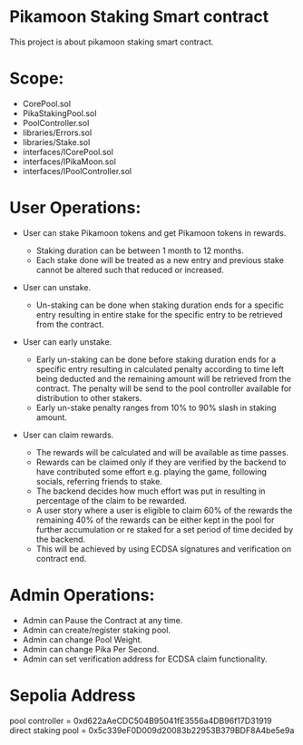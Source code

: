 # Pikamoon Staking Smart contract

This project is about pikamoon staking smart contract. 

# Scope:

- CorePool.sol
- PikaStakingPool.sol
- PoolController.sol
- libraries/Errors.sol
- libraries/Stake.sol
- interfaces/ICorePool.sol
- interfaces/IPikaMoon.sol
- interfaces/IPoolController.sol

# User Operations:

- User can stake Pikamoon tokens and get Pikamoon tokens in rewards.
    * Staking duration can be between 1 month to 12 months.
    * Each stake done will be treated as a new entry and previous stake cannot be altered such that reduced or increased.

- User can unstake. 
    * Un-staking can be done when staking duration ends for a specific entry resulting in entire stake for the specific entry to be retrieved from the contract.

- User can early unstake.
    * Early un-staking can be done before staking duration ends for a specific entry resulting in calculated penalty according to time left being deducted and the remaining amount will be retrieved from the contract. The penalty will be send to the pool controller available for distribution to other stakers.
    * Early un-stake penalty ranges from 10% to 90% slash in staking amount.

- User can claim rewards.
    * The rewards will be calculated and will be available as time passes.
    * Rewards can be claimed only if they are verified by the backend to have contributed some effort e.g. playing the game, following socials, referring friends to stake. 
    * The backend decides how much effort was put in resulting in percentage of the claim to be rewarded.
    * A user story where a user is eligible to claim 60% of the rewards the remaining 40% of the rewards can be either kept in the pool for further accumulation or re staked for a set period of time decided by the backend.
    * This will be achieved by using ECDSA signatures and verification on contract end.

# Admin Operations:

- Admin can Pause the Contract at any time.
- Admin can create/register staking pool.
- Admin can change Pool Weight.
- Admin can change Pika Per Second.
- Admin can set verification address for ECDSA claim functionality.


# Sepolia Address

pool controller = 0xd622aAeCDC504B95041fE3556a4DB96f17D31919
direct staking pool = 0x5c339eF0D009d20083b22953B379BDF8A4be5e9a